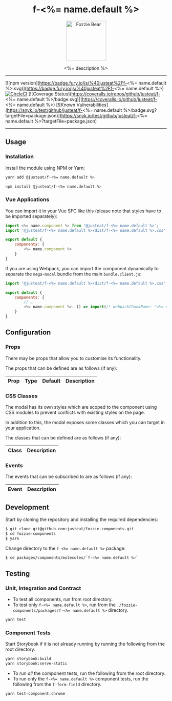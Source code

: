 <div align="center">

# f-<%= name.default %></h1>

<img width="125" alt="Fozzie Bear" src="../../../../bear.png" />

<%= description %>
</div>

---

[![npm version](https://badge.fury.io/js/%40justeat%2Ff-<%= name.default %>.svg)](https://badge.fury.io/js/%40justeat%2Ff-<%= name.default %>)
[![CircleCI](https://circleci.com/gh/justeat/fozzie-components.svg?style=svg)](https://circleci.com/gh/justeat/workflows/fozzie-components)
[![Coverage Status](https://coveralls.io/repos/github/justeat/f-<%= name.default %>/badge.svg)](https://coveralls.io/github/justeat/f-<%= name.default %>)
[![Known Vulnerabilities](https://snyk.io/test/github/justeat/f-<%= name.default %>/badge.svg?targetFile=package.json)](https://snyk.io/test/github/justeat/f-<%= name.default %>?targetFile=package.json)

---

## Usage

### Installation

Install the module using NPM or Yarn:

```sh
yarn add @justeat/f-<%= name.default %>
```

```sh
npm install @justeat/f-<%= name.default %>
```

### Vue Applications

You can import it in your Vue SFC like this (please note that styles have to be imported separately):

```js
import <%= name.component %> from '@justeat/f-<%= name.default %>';
import '@justeat/f-<%= name.default %>/dist/f-<%= name.default %>.css';

export default {
    components: {
        <%= name.component %>
    }
}
```

If you are using Webpack, you can import the component dynamically to separate the `mega-modal` bundle from the main `bundle.client.js`:

```js
import '@justeat/f-<%= name.default %>/dist/f-<%= name.default %>.css';

export default {
    components: {
        // …
        <%= name.component %>: () => import(/* webpackChunkName: "<%= name.template%>" */ '@justeat/f-<%= name.default %>')
    }
}
```

## Configuration

### Props

There may be props that allow you to customise its functionality.

The props that can be defined are as follows (if any):

| Prop  | Type  | Default | Description |
| ----- | ----- | ------- | ----------- |

### CSS Classes

The modal has its own styles which are scoped to the component using CSS modules to prevent conflicts with existing styles on the page.

In addition to this, the modal exposes some classes which you can target in your application.

The classes that can be defined are as follows (if any):

| Class | Description |
| ----- | ----------- |

### Events

The events that can be subscribed to are as follows (if any):

| Event | Description |
| ----- | ----------- |

## Development

Start by cloning the repository and installing the required dependencies:

```sh
$ git clone git@github.com:justeat/fozzie-components.git
$ cd fozzie-components
$ yarn
```

Change directory to the `f-<%= name.default %>` package:

```sh
$ cd packages/components/molecules/`f-<%= name.default %>`
```

## Testing

### Unit, Integration and Contract

* To test all components, run from root directory.
* To test only `f-<%= name.default %>`, run from the `./fozzie-components/packages/f-<%= name.default %>` directory.

```sh
yarn test
```

### Component Tests

Start Storybook if it is not already running by running the following from the root directory.

```sh
yarn storybook:build
yarn storybook:serve-static
```

* To run _all_ the component tests, run the following from the root directory.
* To run only the `f-<%= name.default %>` component tests, run the following from the `f-form-field` directory.

```sh
yarn test-component:chrome
```
